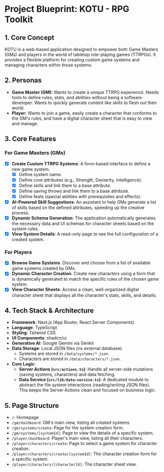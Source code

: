 # Project Blueprint: KOTU - RPG Toolkit

## 1. Core Concept

KOTU is a web-based application designed to empower both Game Masters (GMs) and players in the world of tabletop role-playing games (TTRPGs). It provides a flexible platform for creating custom game systems and managing characters within those systems.

## 2. Personas

-   **Game Master (GM):** Wants to create a unique TTRPG experience. Needs tools to define rules, stats, and abilities without being a software developer. Wants to quickly generate content like skills to flesh out their world.
-   **Player:** Wants to join a game, easily create a character that conforms to the GM's rules, and have a digital character sheet that is easy to view and manage.

## 3. Core Features

### For Game Masters (GMs)

-   [x] **Create Custom TTRPG Systems**: A form-based interface to define a new game system.
    -   [x] Define system name.
    -   [x] Define core attributes (e.g., Strength, Dexterity, Intelligence).
    -   [x] Define skills and link them to a base attribute.
    -   [x] Define saving throws and link them to a base attribute.
    -   [x] Define feats (special abilities with prerequisites and effects).
-   [x] **AI-Powered Skill Suggestions**: An assistant to help GMs generate a list of skills based on the defined attributes, speeding up the creative process.
-   [x] **Dynamic Schema Generation**: The application automatically generates the necessary data and UI schemas for character sheets based on the system rules.
-   [x] **View System Details**: A read-only page to see the full configuration of a created system.

### For Players

-   [x] **Browse Game Systems**: Discover and choose from a list of available game systems created by GMs.
-   [x] **Dynamic Character Creation**: Create new characters using a form that is dynamically generated to match the specific rules of the chosen game system.
-   [x] **View Character Sheets**: Access a clean, well-organized digital character sheet that displays all the character's stats, skills, and details.

## 4. Tech Stack & Architecture

-   **Framework**: Next.js (App Router, React Server Components)
-   **Language**: TypeScript
-   **Styling**: Tailwind CSS
-   **UI Components**: shadcn/ui
-   **Generative AI**: Google Gemini via Genkit
-   **Data Storage**: Local JSON files (no external database).
    -   Systems are stored in `/data/systems/*.json`.
    -   Characters are stored in `/data/characters/*.json`.
-   **Core Logic**:
    -   **Server Actions (`src/actions.ts`)**: Handle all server-side mutations (saving systems, characters) and data fetching.
    -   **Data Service (`src/lib/data-service.ts`)**: A dedicated module to abstract the file system interactions (reading/writing JSON files). This keeps the Server Actions clean and focused on business logic.

## 5. Page Structure

-   `/`: Homepage
-   `/gm/dashboard`: GM's main view, listing all created systems.
-   `/gm/systems/create`: Page for the system creation form.
-   `/gm/systems/[systemId]`: Page to view the details of a specific system.
-   `/player/dashboard`: Player's main view, listing all their characters.
-   `/player/characters/create`: Page to select a game system for character creation.
-   `/player/characters/create/[systemId]`: The character creation form for a specific system.
-   `/player/characters/[characterId]`: The character sheet view.

